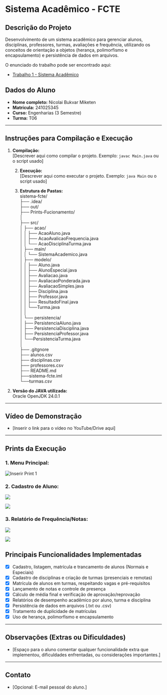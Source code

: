 # Sistema Acadêmico - FCTE

## Descrição do Projeto

Desenvolvimento de um sistema acadêmico para gerenciar alunos, disciplinas, professores, turmas, avaliações e frequência, utilizando os conceitos de orientação a objetos (herança, polimorfismo e encapsulamento) e persistência de dados em arquivos.

O enunciado do trabalho pode ser encontrado aqui:
- [Trabalho 1 - Sistema Acadêmico](https://github.com/lboaventura25/OO-T06_2025.1_UnB_FCTE/blob/main/trabalhos/ep1/README.md)

## Dados do Aluno

- **Nome completo:** Nicolai Bukvar Miketen
- **Matrícula:** 241025345
- **Curso:** Engenharias (3 Semestre)
- **Turma:** T06

---

## Instruções para Compilação e Execução

1. **Compilação:**  
   [Descrever aqui como compilar o projeto. Exemplo: `javac Main.java` ou o script usado]

   2. **Execução:**  
      [Descrever aqui como executar o projeto. Exemplo: `java Main` ou o script usado]

   3. **Estrutura de Pastas:**  
   sistema-fcte/  
   ├── .idea/  
   ├── out/  
   ├── Prints-Fucionamento/                    
   │     
   ├── src/                     
   │   ├── acao/   
   │   │   ├── AcaoAluno.java   
   │   │   ├── AcaoAvalicaoFrequencia.java  
   │   │   └── AcaoDisciplinaTurma.java  
   │   ├── main/  
   │   │   └── SistemaAcademico.java   
   │   ├── modelo/  
   │   │   ├── Aluno.java  
   │   │   ├── AlunoEspecial.java  
   │   │   ├── Avaliacao.java  
   │   │   ├── AvaliacaoPonderada.java  
   │   │   ├── AvaliacaoSimples.java  
   │   │   ├── Disciplina.java  
   │   │   ├── Professor.java  
   │   │   ├── ResultadoFinal.java  
   │   │   └──Turma.java  
   │   │     
   │   └── persistencia/   
   │       ├── PersistenciaAluno.java  
   │       ├── PersistenciaDisciplina.java  
   │       ├── PersistenciaProfessor.java  
   │       └──PersistenciaTurma.java  
   │   
   ├── .gitgnore                  
   ├── alunos.csv        
   ├── disciplinas.csv              
   ├── professores.csv  
   ├── README.md  
   ├──sistema-fcte.iml  
   └──turmas.csv  
   
3. **Versão do JAVA utilizada:**  
Oracle OpenJDK 24.0.1

---

## Vídeo de Demonstração

- [Inserir o link para o vídeo no YouTube/Drive aqui]

---

## Prints da Execução

### 1. Menu Principal: 
   ![Inserir Print 1](Prints-Funcionamento/PrintMenuPrincipal.png)

### 2. Cadastro de Aluno:
   ![](Prints-Funcionamento/PrintCadastroAluno.png)

   ![](Prints-Funcionamento/PrintCadastroAlunoComMatricula.png)

### 3. Relatório de Frequência/Notas: 
   ![](Prints-Funcionamento/PrintFrequenciaNotas.png)

   ![](Prints-Funcionamento/PrintFrequenciaNotas2.png)


## Principais Funcionalidades Implementadas

- [x] Cadastro, listagem, matrícula e trancamento de alunos (Normais e Especiais)
- [X] Cadastro de disciplinas e criação de turmas (presenciais e remotas)
- [X] Matrícula de alunos em turmas, respeitando vagas e pré-requisitos
- [X] Lançamento de notas e controle de presença
- [X] Cálculo de média final e verificação de aprovação/reprovação
- [X] Relatórios de desempenho acadêmico por aluno, turma e disciplina
- [X] Persistência de dados em arquivos (.txt ou .csv)
- [X] Tratamento de duplicidade de matrículas
- [X] Uso de herança, polimorfismo e encapsulamento

---

## Observações (Extras ou Dificuldades)

- [Espaço para o aluno comentar qualquer funcionalidade extra que implementou, dificuldades enfrentadas, ou considerações importantes.]

---

## Contato

- [Opcional: E-mail pessoal do aluno.]
